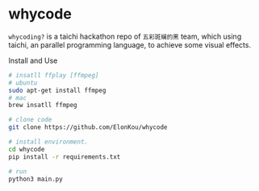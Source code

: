 # whycode
`whycoding?` is a taichi hackathon repo of `五彩斑斓的黑` team, which using taichi, an parallel programming language, to achieve some visual effects.


Install and Use
```bash
# insatll ffplay [ffmpeg]
# ubuntu
sudo apt-get install ffmpeg
# mac
brew insatll ffmpeg

# clone code
git clone https://github.com/ElonKou/whycode

# install environment.
cd whycode
pip install -r requirements.txt

# run
python3 main.py
```